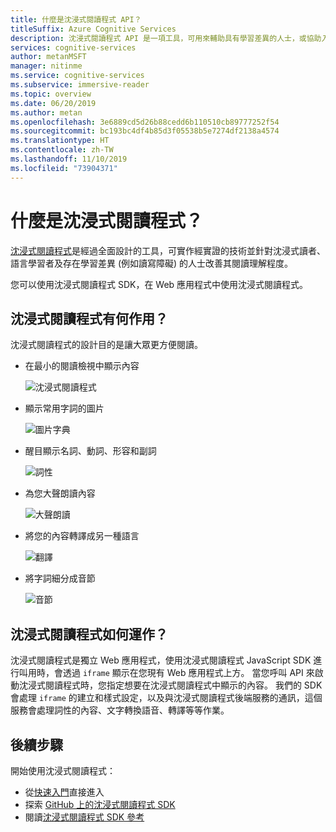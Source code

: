 ```yaml
---
title: 什麼是沈浸式閱讀程式 API？
titleSuffix: Azure Cognitive Services
description: 沈浸式閱讀程式 API 是一項工具，可用來輔助具有學習差異的人士，或協助入門讀者和語言學習者。
services: cognitive-services
author: metanMSFT
manager: nitinme
ms.service: cognitive-services
ms.subservice: immersive-reader
ms.topic: overview
ms.date: 06/20/2019
ms.author: metan
ms.openlocfilehash: 3e6889cd5d26b88cedd6b110510cb89777252f54
ms.sourcegitcommit: bc193bc4df4b85d3f05538b5e7274df2138a4574
ms.translationtype: HT
ms.contentlocale: zh-TW
ms.lasthandoff: 11/10/2019
ms.locfileid: "73904371"
---
```

# <a name="what-is-immersive-reader"></a>什麼是沈浸式閱讀程式？

[沈浸式閱讀程式](https://www.onenote.com/learningtools)是經過全面設計的工具，可實作經實證的技術並針對沈浸式讀者、語言學習者及存在學習差異 (例如讀寫障礙) 的人士改善其閱讀理解程度。

您可以使用沈浸式閱讀程式 SDK，在 Web 應用程式中使用沈浸式閱讀程式。

## <a name="what-does-immersive-reader-do"></a>沈浸式閱讀程式有何作用？

沈浸式閱讀程式的設計目的是讓大眾更方便閱讀。

* 在最小的閱讀檢視中顯示內容

  ![沈浸式閱讀程式](./media/immersive-reader.png)

* 顯示常用字詞的圖片

  ![圖片字典](./media/picture-dictionary.png)

* 醒目顯示名詞、動詞、形容和副詞

  ![詞性](./media/parts-of-speech.png)

* 為您大聲朗讀內容

  ![大聲朗讀](./media/read-aloud.png)

* 將您的內容轉譯成另一種語言

  ![翻譯](./media/translation.png)

* 將字詞細分成音節

  ![音節](./media/syllabification.png)

## <a name="how-does-immersive-reader-work"></a>沈浸式閱讀程式如何運作？

沈浸式閱讀程式是獨立 Web 應用程式，使用沈浸式閱讀程式 JavaScript SDK 進行叫用時，會透過 `iframe` 顯示在您現有 Web 應用程式上方。 當您呼叫 API 來啟動沈浸式閱讀程式時，您指定想要在沈浸式閱讀程式中顯示的內容。 我們的 SDK 會處理 `iframe` 的建立和樣式設定，以及與沈浸式閱讀程式後端服務的通訊，這個服務會處理詞性的內容、文字轉換語音、轉譯等等作業。

## <a name="next-steps"></a>後續步驟

開始使用沈浸式閱讀程式：

* 從[快速入門](./quickstart.md)直接進入
* 探索 [GitHub 上的沈浸式閱讀程式 SDK](https://github.com/microsoft/immersive-reader-sdk)
* 閱讀[沈浸式閱讀程式 SDK 參考](./reference.md)